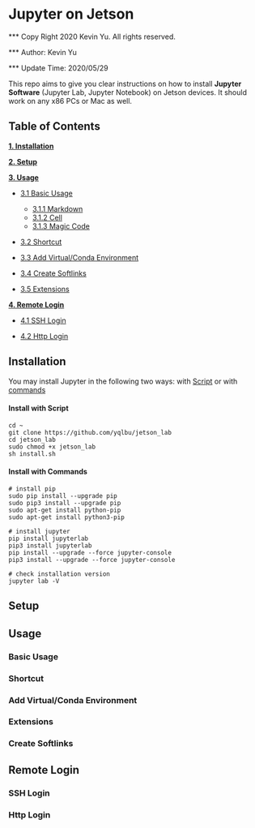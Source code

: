 # Jupyter on Jetson

*** Copy Right 2020 Kevin Yu. All rights reserved.

*** Author: Kevin Yu

*** Update Time: 2020/05/29

This repo aims to give you clear instructions on how to install **Jupyter Software** (Jupyter Lab, Jupyter Notebook) on Jetson devices. It should work on any x86 PCs or Mac as well.

Table of Contents
-----------------

**[1. Installation](#installation)**

**[2. Setup](#setup)**

**[3. Usage](#usage)**

  * [3.1 Basic Usage](#basic-usage)
  
    * [3.1.1 Markdown](#markdown)
    * [3.1.2 Cell](#cell)
    * [3.1.3 Magic Code](#magic-code)
    
    
  * [3.2 Shortcut](#shortcut)
    
  * [3.3 Add Virtual/Conda Environment](#add-virtual/conda-environment)
  
  * [3.4 Create Softlinks](#create-softlinks)
  
  * [3.5 Extensions](#extensions)
    
**[4. Remote Login](#remote-login)**

  * [4.1 SSH Login](#ssh-login)
  
  * [4.2 Http Login](#http-login)

Installation
------------

You may install Jupyter in the following two ways: with [Script](https://github.com/yqlbu/jetson_lab/blob/master/install.sh) or with [commands](#install-with-commands)

#### Install with Script

```shell script
cd ~
git clone https://github.com/yqlbu/jetson_lab
cd jetson_lab
sudo chmod +x jetson_lab
sh install.sh
```

#### Install with Commands

```shell script
# install pip
sudo pip install --upgrade pip 
sudo pip3 install --upgrade pip 
sudo apt-get install python-pip
sudo apt-get install python3-pip

# install jupyter
pip install jupyterlab
pip3 install jupyterlab
pip install --upgrade --force jupyter-console
pip3 install --upgrade --force jupyter-console

# check installation version
jupyter lab -V
```

<a name="installation"></a>

Setup
-----



<a name="setup"></a>

Usage
-----

### Basic Usage

### Shortcut

### Add Virtual/Conda Environment

### Extensions

### Create Softlinks

<a name="usage"></a>

Remote Login
------------

<a name="remote-login"></a>

### SSH Login

### Http Login